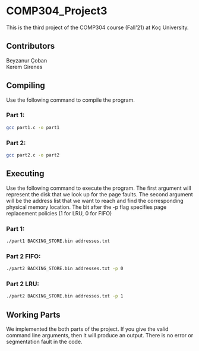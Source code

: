 # COMP304_Project3

This is the third project of the COMP304 course (Fall'21) at Koç University.

## Contributors
Beyzanur Çoban\
Kerem Girenes

## Compiling

Use the following command to compile the program. 

### Part 1:
```bash
gcc part1.c -o part1
```

### Part 2:
```bash
gcc part2.c -o part2
```

## Executing

Use the following command to execute the program. The first argument will represent the disk that we look up for the
page faults. The second argument will be the address list that we want to reach and find the corresponding physical memory location. The bit after the -p flag specifies page replacement policies (1 for LRU, 0 for FIFO)

### Part 1:
```bash
./part1 BACKING_STORE.bin addresses.txt
```

### Part 2 FIFO:
```bash
./part2 BACKING_STORE.bin addresses.txt -p 0
```

### Part 2 LRU:
```bash
./part2 BACKING_STORE.bin addresses.txt -p 1
```

## Working Parts

We implemented the both parts of the project. If you give the valid command line arguments, then it will produce an
output. There is no error or segmentation fault in the code. 
